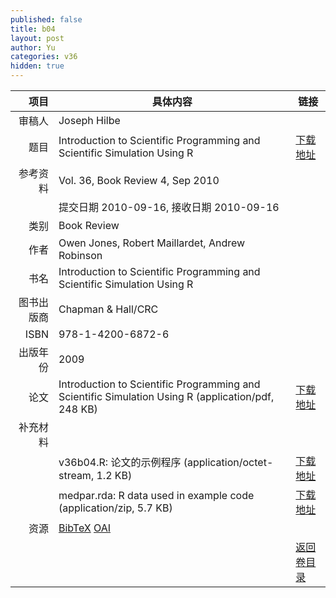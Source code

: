```yaml
---
published: false
title: b04
layout: post
author: Yu
categories: v36
hidden: true
---
```


| 项目 | 具体内容 | 链接 |
|---:|---|---|
| 审稿人 | Joseph Hilbe| |
| 题目 |Introduction to Scientific Programming and Scientific Simulation Using R | [下载地址](http://www.jstatsoft.org/v36/b04/paper) |
| 参考资料 |Vol. 36, Book Review 4, Sep 2010 | |
| | 提交日期 2010-09-16, 接收日期 2010-09-16| | 
| 类别 | Book Review| |
| 作者 | Owen Jones, Robert Maillardet, Andrew Robinson| |
| 书名| Introduction to Scientific Programming and Scientific Simulation Using R| |
| 图书出版商 | Chapman & Hall/CRC| |
| ISBN | 978-1-4200-6872-6| |
| 出版年份 | 2009| |
| 论文 | Introduction to Scientific Programming and Scientific Simulation Using R  (application/pdf, 248 KB)| [下载地址](http://www.jstatsoft.org/v36/b04/paper) |
| 补充材料 | | |
| |v36b04.R: 论文的示例程序  (application/octet-stream, 1.2 KB)|  [下载地址](http://www.jstatsoft.org/v36/b04/supp/1) |
| |medpar.rda: R data used in example code  (application/zip, 5.7 KB)|  [下载地址](http://www.jstatsoft.org/v36/b04/supp/2) |
| 资源 | [BibTeX](http://www.jstatsoft.org/v36/b04/bibtex) [OAI](http://www.jstatsoft.org/oai?verb=GetRecord&identifier=oai.jstatsoft/v36/b04&prefix=oai_dc)| |
| |  | [返回卷目录]({{site.baseurl}}/volume/v36.html) |